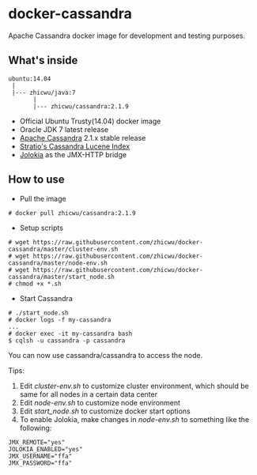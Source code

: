 # docker-cassandra
Apache Cassandra docker image for development and testing purposes.

## What's inside
```
ubuntu:14.04
 |
 |--- zhicwu/java:7
       |
       |--- zhicwu/cassandra:2.1.9
```
* Official Ubuntu Trusty(14.04) docker image
* Oracle JDK 7 latest release
* [Apache Cassandra](http://cassandra.apache.org/) 2.1.x stable release
* [Stratio's Cassandra Lucene Index](https://github.com/Stratio/cassandra-lucene-index)
* [Jolokia](https://jolokia.org/) as the JMX-HTTP bridge

## How to use
- Pull the image
```
# docker pull zhicwu/cassandra:2.1.9
```
- Setup scripts
```
# wget https://raw.githubusercontent.com/zhicwu/docker-cassandra/master/cluster-env.sh
# wget https://raw.githubusercontent.com/zhicwu/docker-cassandra/master/node-env.sh
# wget https://raw.githubusercontent.com/zhicwu/docker-cassandra/master/start_node.sh
# chmod +x *.sh
```
- Start Cassandra
```
# ./start_node.sh
# docker logs -f my-cassandra
...
# docker exec -it my-cassandra bash
$ cqlsh -u cassandra -p cassandra
```
You can now use cassandra/cassandra to access the node.

Tips:

1. Edit _cluster-env.sh_ to customize cluster environment, which should be same for all nodes in a certain data center
2. Edit _node-env.sh_ to customize node environment
3. Edit _start_node.sh_ to customize docker start options
3. To enable Jolokia, make changes in _node-env.sh_ to something like the following:
```
JMX_REMOTE="yes"
JOLOKIA_ENABLED="yes"
JMX_USERNAME="ffa"
JMX_PASSWORD="ffa"
```
